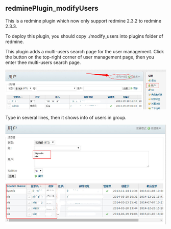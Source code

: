 ## redminePlugin_modifyUsers

This is a redmine plugin which now only support redmine 2.3.2 to redmine 2.3.3.

To deploy this plugin, you should copy ./modify_users into plugins folder of redmine.


This plugin adds a multi-users search page for the user management. Click the button on the top-right corner of user management page, then you enter thee multi-users search page.

![image](https://github.com/nmgfrank/redminePlugin_modifyUsers/blob/master/readme_pic/enter.jpg) 

Type in several lines, then it shows info of users in group.

![image](https://github.com/nmgfrank/redminePlugin_modifyUsers/blob/master/readme_pic/multi_user.jpg) 



